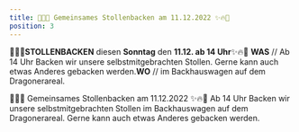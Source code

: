 ```yaml
---
title: 🎄🔥✨ Gemeinsames Stollenbacken am 11.12.2022 ✨🔥🎄
position: 3
---
```


🎄🔥✨**STOLLENBACKEN** diesen **Sonntag** den **11.12. ab 14 Uhr**✨🔥🎄 
**WAS** // Ab 14 Uhr Backen wir unsere selbstmitgebrachten Stollen. Gerne kann auch etwas Anderes gebacken werden.**WO** // im Backhauswagen auf dem Dragonerareal.


🎄🔥✨ Gemeinsames Stollenbacken am 11.12.2022 ✨🔥🎄
Ab 14 Uhr Backen wir unsere selbstmitgebrachten Stollen im Backhauswagen auf dem Dragonerareal. 
Gerne kann auch etwas Anderes gebacken werden.
